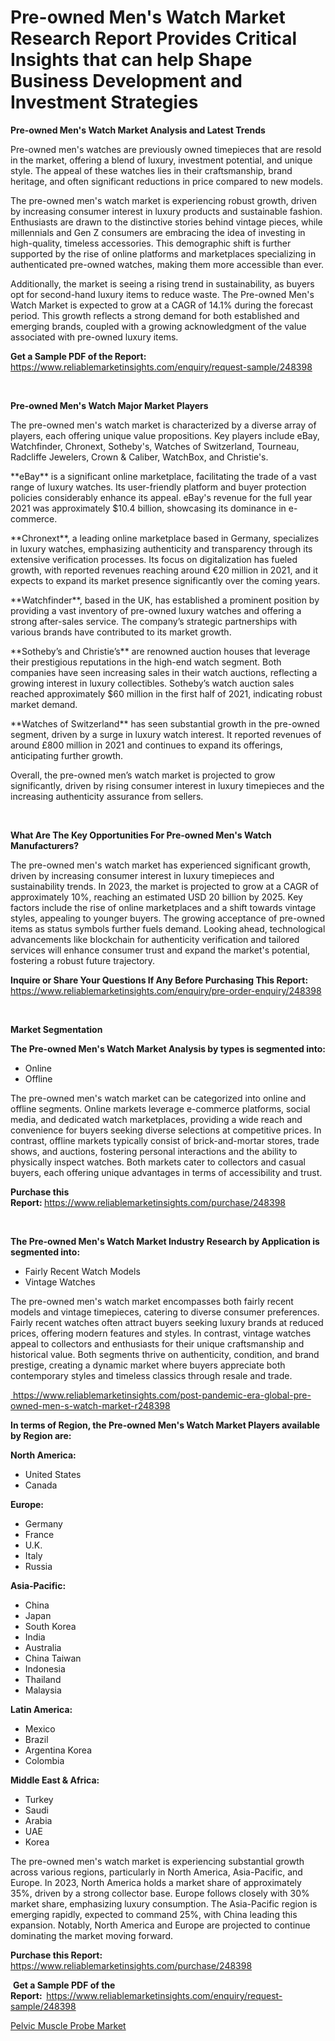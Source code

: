 <p><h1>Pre-owned Men's Watch Market Research Report Provides Critical Insights that can help Shape Business Development and Investment Strategies</h1></p><p><strong>Pre-owned Men's Watch Market Analysis and Latest Trends</strong></p>
<p><p>Pre-owned men's watches are previously owned timepieces that are resold in the market, offering a blend of luxury, investment potential, and unique style. The appeal of these watches lies in their craftsmanship, brand heritage, and often significant reductions in price compared to new models.</p><p>The pre-owned men's watch market is experiencing robust growth, driven by increasing consumer interest in luxury products and sustainable fashion. Enthusiasts are drawn to the distinctive stories behind vintage pieces, while millennials and Gen Z consumers are embracing the idea of investing in high-quality, timeless accessories. This demographic shift is further supported by the rise of online platforms and marketplaces specializing in authenticated pre-owned watches, making them more accessible than ever.</p><p>Additionally, the market is seeing a rising trend in sustainability, as buyers opt for second-hand luxury items to reduce waste. The Pre-owned Men's Watch Market is expected to grow at a CAGR of 14.1% during the forecast period. This growth reflects a strong demand for both established and emerging brands, coupled with a growing acknowledgment of the value associated with pre-owned luxury items.</p></p>
<p><strong>Get a Sample PDF of the Report:&nbsp;</strong> <a href="https://www.reliablemarketinsights.com/enquiry/request-sample/248398?utm_campaign=2209&utm_medium=2&utm_source=Github&utm_content=ia&utm_term=30032025&utm_id=pre-owned-mens-watch">https://www.reliablemarketinsights.com/enquiry/request-sample/248398</a></p>
<p>&nbsp;</p>
<p><strong>Pre-owned Men's Watch Major Market Players</strong></p>
<p><p>The pre-owned men's watch market is characterized by a diverse array of players, each offering unique value propositions. Key players include eBay, Watchfinder, Chronext, Sotheby's, Watches of Switzerland, Tourneau, Radcliffe Jewelers, Crown & Caliber, WatchBox, and Christie's. </p><p>**eBay** is a significant online marketplace, facilitating the trade of a vast range of luxury watches. Its user-friendly platform and buyer protection policies considerably enhance its appeal. eBay's revenue for the full year 2021 was approximately $10.4 billion, showcasing its dominance in e-commerce.</p><p>**Chronext**, a leading online marketplace based in Germany, specializes in luxury watches, emphasizing authenticity and transparency through its extensive verification processes. Its focus on digitalization has fueled growth, with reported revenues reaching around €20 million in 2021, and it expects to expand its market presence significantly over the coming years.</p><p>**Watchfinder**, based in the UK, has established a prominent position by providing a vast inventory of pre-owned luxury watches and offering a strong after-sales service. The company’s strategic partnerships with various brands have contributed to its market growth.</p><p>**Sotheby’s and Christie’s** are renowned auction houses that leverage their prestigious reputations in the high-end watch segment. Both companies have seen increasing sales in their watch auctions, reflecting a growing interest in luxury collectibles. Sotheby’s watch auction sales reached approximately $60 million in the first half of 2021, indicating robust market demand.</p><p>**Watches of Switzerland** has seen substantial growth in the pre-owned segment, driven by a surge in luxury watch interest. It reported revenues of around £800 million in 2021 and continues to expand its offerings, anticipating further growth.</p><p>Overall, the pre-owned men’s watch market is projected to grow significantly, driven by rising consumer interest in luxury timepieces and the increasing authenticity assurance from sellers.</p></p>
<p>&nbsp;</p>
<p><strong>What Are The Key Opportunities For Pre-owned Men's Watch Manufacturers?</strong></p>
<p><p>The pre-owned men's watch market has experienced significant growth, driven by increasing consumer interest in luxury timepieces and sustainability trends. In 2023, the market is projected to grow at a CAGR of approximately 10%, reaching an estimated USD 20 billion by 2025. Key factors include the rise of online marketplaces and a shift towards vintage styles, appealing to younger buyers. The growing acceptance of pre-owned items as status symbols further fuels demand. Looking ahead, technological advancements like blockchain for authenticity verification and tailored services will enhance consumer trust and expand the market's potential, fostering a robust future trajectory.</p></p>
<p><strong>Inquire or Share Your Questions If Any Before Purchasing This Report:</strong> <a href="https://www.reliablemarketinsights.com/enquiry/pre-order-enquiry/248398?utm_campaign=2209&utm_medium=2&utm_source=Github&utm_content=ia&utm_term=30032025&utm_id=pre-owned-mens-watch">https://www.reliablemarketinsights.com/enquiry/pre-order-enquiry/248398</a></p>
<p>&nbsp;</p>
<p><strong>Market Segmentation</strong></p>
<p><strong>The Pre-owned Men's Watch Market Analysis by types is segmented into:</strong></p>
<p><ul><li>Online</li><li>Offline</li></ul></p>
<p><p>The pre-owned men's watch market can be categorized into online and offline segments. Online markets leverage e-commerce platforms, social media, and dedicated watch marketplaces, providing a wide reach and convenience for buyers seeking diverse selections at competitive prices. In contrast, offline markets typically consist of brick-and-mortar stores, trade shows, and auctions, fostering personal interactions and the ability to physically inspect watches. Both markets cater to collectors and casual buyers, each offering unique advantages in terms of accessibility and trust.</p></p>
<p><strong>Purchase this Report:&nbsp;</strong><a href="https://www.reliablemarketinsights.com/purchase/248398?utm_campaign=2209&utm_medium=2&utm_source=Github&utm_content=ia&utm_term=30032025&utm_id=pre-owned-mens-watch">https://www.reliablemarketinsights.com/purchase/248398</a></p>
<p>&nbsp;</p>
<p><strong>The Pre-owned Men's Watch Market Industry Research by Application is segmented into:</strong></p>
<p><ul><li>Fairly Recent Watch Models</li><li>Vintage Watches</li></ul></p>
<p><p>The pre-owned men's watch market encompasses both fairly recent models and vintage timepieces, catering to diverse consumer preferences. Fairly recent watches often attract buyers seeking luxury brands at reduced prices, offering modern features and styles. In contrast, vintage watches appeal to collectors and enthusiasts for their unique craftsmanship and historical value. Both segments thrive on authenticity, condition, and brand prestige, creating a dynamic market where buyers appreciate both contemporary styles and timeless classics through resale and trade.</p></p>
<p><a href="https://www.reliablemarketinsights.com/post-pandemic-era-global-pre-owned-men-s-watch-market-r248398?utm_campaign=2209&utm_medium=2&utm_source=Github&utm_content=ia&utm_term=30032025&utm_id=pre-owned-mens-watch">&nbsp;https://www.reliablemarketinsights.com/post-pandemic-era-global-pre-owned-men-s-watch-market-r248398</a></p>
<p><strong>In terms of Region, the Pre-owned Men's Watch Market Players available by Region are:</strong></p>
<p>
    <p> <strong> North America: </strong>
        <ul>
            <li>United States</li>
            <li>Canada</li>
        </ul>
        </p> 
    <p> <strong> Europe: </strong>
        <ul>
            <li>Germany</li>
            <li>France</li>
            <li>U.K.</li>
            <li>Italy</li>
            <li>Russia</li>
        </ul>
        </p> 
    <p> <strong> Asia-Pacific: </strong>
        <ul>
            <li>China</li>
            <li>Japan</li>
            <li>South Korea</li>
            <li>India</li>
            <li>Australia</li>
            <li>China Taiwan</li>
            <li>Indonesia</li>
            <li>Thailand</li>
            <li>Malaysia</li>
        </ul>
        </p> 
    <p> <strong> Latin America: </strong>
        <ul>
            <li>Mexico</li>
            <li>Brazil</li>
            <li>Argentina Korea</li>
            <li>Colombia</li>
        </ul>
        </p> 
    <p> <strong> Middle East & Africa: </strong>
        <ul>
            <li>Turkey</li>
            <li>Saudi</li>
            <li>Arabia</li>
            <li>UAE</li>
            <li>Korea</li>
        </ul>
    </p>
    </p>
<p><p>The pre-owned men's watch market is experiencing substantial growth across various regions, particularly in North America, Asia-Pacific, and Europe. In 2023, North America holds a market share of approximately 35%, driven by a strong collector base. Europe follows closely with 30% market share, emphasizing luxury consumption. The Asia-Pacific region is emerging rapidly, expected to command 25%, with China leading this expansion. Notably, North America and Europe are projected to continue dominating the market moving forward.</p></p>
<p><strong>Purchase this Report: </strong><a href="https://www.reliablemarketinsights.com/purchase/248398?utm_campaign=2209&utm_medium=2&utm_source=Github&utm_content=ia&utm_term=30032025&utm_id=pre-owned-mens-watch">https://www.reliablemarketinsights.com/purchase/248398</a></p>
<p>&nbsp;<strong>Get a Sample PDF of the Report:&nbsp;&nbsp;</strong><a href="https://www.reliablemarketinsights.com/enquiry/request-sample/248398?utm_campaign=2209&utm_medium=2&utm_source=Github&utm_content=ia&utm_term=30032025&utm_id=pre-owned-mens-watch">https://www.reliablemarketinsights.com/enquiry/request-sample/248398</a></p>
<p><strong></strong></p>
<p><p><a href="https://github.com/nicoletavirag/Market-Research-Report-List-5/blob/main/pelvic-muscle-probe-market.md?utm_campaign=2209&utm_medium=2&utm_source=Github&utm_content=ia&utm_term=30032025&utm_id=pre-owned-mens-watch">Pelvic Muscle Probe Market</a></p></p>